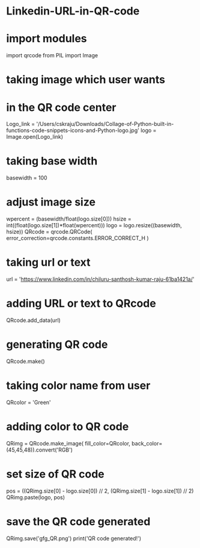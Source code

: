 # Linkedin-URL-in-QR-code
# import modules
import qrcode
from PIL import Image
# taking image which user wants
# in the QR code center
Logo_link = '/Users/cskraju/Downloads/Collage-of-Python-built-in-functions-code-snippets-icons-and-Python-logo.jpg'
logo = Image.open(Logo_link)
# taking base width
basewidth = 100
# adjust image size
wpercent = (basewidth/float(logo.size[0]))
hsize = int((float(logo.size[1])*float(wpercent)))
logo = logo.resize((basewidth, hsize))
QRcode = qrcode.QRCode(
	error_correction=qrcode.constants.ERROR_CORRECT_H
)
# taking url or text
url = 'https://www.linkedin.com/in/chiluru-santhosh-kumar-raju-61ba1421a/'
# adding URL or text to QRcode
QRcode.add_data(url)
# generating QR code
QRcode.make()
# taking color name from user
QRcolor = 'Green'
# adding color to QR code
QRimg = QRcode.make_image(
	fill_color=QRcolor, back_color=(45,45,48)).convert('RGB')
# set size of QR code
pos = ((QRimg.size[0] - logo.size[0]) // 2,
	(QRimg.size[1] - logo.size[1]) // 2)
QRimg.paste(logo, pos)
# save the QR code generated
QRimg.save('gfg_QR.png')
print('QR code generated!')
